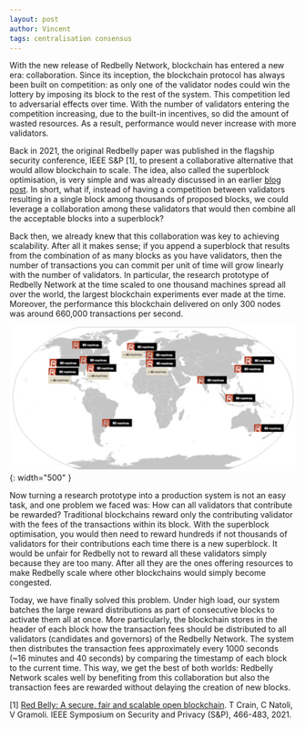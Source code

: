 ```yaml
---
layout: post
author: Vincent
tags: centralisation consensus
---
```


With the new release of Redbelly Network, blockchain has entered a new era: collaboration. Since its inception, the blockchain protocol has always been built on competition: as only one of the validator nodes could win the lottery by imposing its block to the rest of the system. This competition led to adversarial effects over time. With the number of validators entering the competition increasing, due to the built-in incentives, so did the amount of wasted resources. As a result, performance would never increase with more validators.

Back in 2021, the original Redbelly paper was published in the flagship security conference, IEEE S&P [1], to present a collaborative alternative that would allow blockchain to scale. The idea, also called the superblock optimisation, is very simple and was already discussed in an earlier [blog post](https://gramoli.github.io/2024/01/19/why-blockchains-were-actually-centralised.html). In short, what if, instead of having a competition between validators resulting in a single block among thousands of proposed blocks, we could leverage a collaboration among these validators that would then combine all the acceptable blocks into a superblock?

Back then, we already knew that this collaboration was key to achieving scalability. After all it makes sense; if you append a superblock that results from the combination of as many blocks as you have validators, then the number of transactions you can commit per unit of time will grow linearly with the number of validators. In particular, the research prototype of Redbelly Network at the time scaled to one thousand machines spread all over the world, the largest blockchain experiments ever made at the time. Moreover, the performance this blockchain delivered on only 300 nodes was around 660,000 transactions per second.

![Scalability](/img/scalability.png){: width="500" }

Now turning a research prototype into a production system is not an easy task, and one problem we faced was: How can all validators that contribute be rewarded? Traditional blockchains reward only the contributing validator with the fees of the transactions within its block. With the superblock optimisation, you would then need to reward hundreds if not thousands of validators for their contributions each time there is a new superblock.
It would be unfair for Redbelly not to reward all these validators simply because they are too many. After all they are the ones offering resources to make Redbelly scale where other blockchains would simply become congested.

Today, we have finally solved this problem. Under high load, our system batches the large reward distributions as part of consecutive blocks to activate them all at once. More particularly, the blockchain stores in the header of each block how the transaction fees should be distributed to all validators (candidates and governors) of the Redbelly Network. The system then distributes the transaction fees approximately every 1000 seconds (~16 minutes and 40 seconds) by comparing the timestamp of each block to the current time. This way, we get the best of both worlds: Redbelly Network scales well by benefiting from this collaboration but also the transaction fees are rewarded without delaying the creation of new blocks.

[1] [Red Belly: A secure, fair and scalable open blockchain](https://gramoli.github.io/pubs/redbellyblockchain-oakland21.pdf). T Crain, C Natoli, V Gramoli. IEEE Symposium on Security and Privacy (S&P), 466-483, 2021. 
